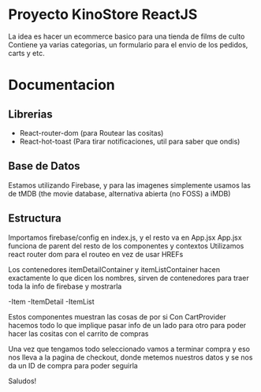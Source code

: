 # Proyecto KinoStore ReactJS

La idea es hacer un ecommerce basico para una tienda de films de culto
Contiene ya varias categorias, un formulario para el envio de los pedidos, carts y etc.

# Documentacion
## Librerias

 * React-router-dom (para Routear las cositas)
 * React-hot-toast (Para tirar notificaciones, util para saber que ondis)

## Base de Datos

Estamos utilizando Firebase, y para las imagenes simplemente usamos las de tMDB (the movie database, alternativa abierta (no FOSS) a iMDB)

## Estructura

 Importamos firebase/config en index.js, y el resto va en App.jsx
 App.jsx funciona de parent del resto de los componentes y contextos
 Utilizamos react router dom para el routeo en vez de usar HREFs

 Los contenedores itemDetailContainer y itemListContainer hacen exactamente lo que dicen los nombres, sirven de contenedores para traer toda la info de firebase y mostrarla

 -Item
 -ItemDetail
 -ItemList

 Estos componentes muestran las cosas de por si
 Con CartProvider hacemos todo lo que implique pasar info de un lado para otro para poder hacer las cositas con el carrito de compras

 Una vez que tengamos todo seleccionado vamos a terminar compra y eso nos lleva a la pagina de checkout, donde metemos nuestros datos y se nos da un ID de compra para poder seguirla

 Saludos!

 
